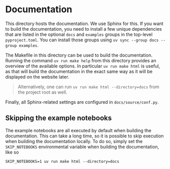 # Documentation

This directory hosts the documentation. 
We use Sphinx for this.
If you want to build the documentation, you need to install a few unique dependencies that are listed in the optional `docs` and `examples` groups in the top-level `pyproject.toml`.
You can install those groups using `uv sync --group docs --group examples`.

The Makefile in this directory can be used to build the documentation.
Running the command `uv run make help` from this directory provides an overview of the available options.
In particular `uv run make html` is useful, as that will build the documentation in the exact same way as it will be displayed on the website later.

> Alternatively, one can run `uv run make html --directory=docs` from the project root as well.

Finally, all Sphinx-related settings are configured in `docs/source/conf.py`.

## Skipping the example notebooks

The example notebooks are all executed by default when building the documentation.
This can take a long time, so it is possible to skip execution when building the documentation locally.
To do so, simply set the `SKIP_NOTEBOOKS` environmental variable when building the documentation, like so
```shell
SKIP_NOTEBOOKS=1 uv run make html --directory=docs
```
